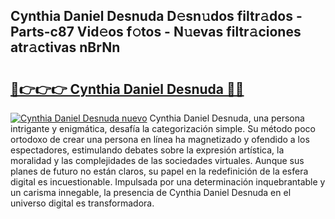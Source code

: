 ## Cynthia Daniel Desnuda D𝚎sn𝚞dos filtr𝚊dos - Parts-c87 Vid𝚎os f𝚘tos - N𝚞evas filtr𝚊ciones atr𝚊ctivas nBrNn

# <h2><a href="http://mbb1c4.tromn.icu/?c=Cynthia+Daniel+Desnuda">🔗👉👉👉 Cynthia Daniel Desnuda 🔗🔗</a></h2>

[![Cynthia Daniel Desnuda nuevo](https://i.imgur.com/pEAQMta.gif)](http://mbb1c4.tromn.icu/?c=Cynthia+Daniel+Desnuda)
Cynthia Daniel Desnuda, una persona intrigante y enigmática, desafía la categorización simple. Su método poco ortodoxo de crear una persona en línea ha magnetizado y ofendido a los espectadores, estimulando debates sobre la expresión artística, la moralidad y las complejidades de las sociedades virtuales. Aunque sus planes de futuro no están claros, su papel en la redefinición de la esfera digital es incuestionable. Impulsada por una determinación inquebrantable y un carisma innegable, la presencia de Cynthia Daniel Desnuda en el universo digital es transformadora.
